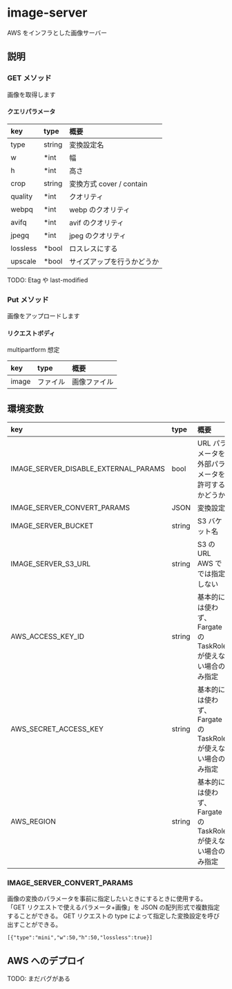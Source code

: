 # image-server

AWS をインフラとした画像サーバー

## 説明

### GET メソッド

画像を取得します

#### クエリパラメータ

| key      | type   | 概要                       |
| :------- | :----- | :------------------------- |
| type     | string | 変換設定名                 |
| w        | \*int  | 幅                         |
| h        | \*int  | 高さ                       |
| crop     | string | 変換方式 cover / contain   |
| quality  | \*int  | クオリティ                 |
| webpq    | \*int  | webp のクオリティ          |
| avifq    | \*int  | avif のクオリティ          |
| jpegq    | \*int  | jpeg のクオリティ          |
| lossless | \*bool | ロスレスにする             |
| upscale  | \*bool | サイズアップを行うかどうか |

TODO: Etag や last-modified

### Put メソッド

画像をアップロードします

#### リクエストボディ

multipartform 想定

| key   | type     | 概要         |
| :---- | :------- | :----------- |
| image | ファイル | 画像ファイル |

## 環境変数

| key                                  | type   | 概要                                                         |
| :----------------------------------- | :----- | :----------------------------------------------------------- |
| IMAGE_SERVER_DISABLE_EXTERNAL_PARAMS | bool   | URL パラメータを外部パラメータを許可するかどうか             |
| IMAGE_SERVER_CONVERT_PARAMS          | JSON   | 変換設定                                                     |
| IMAGE_SERVER_BUCKET                  | string | S3 バケット名                                                |
| IMAGE_SERVER_S3_URL                  | string | S3 の URL AWS ででは指定しない                               |
| AWS_ACCESS_KEY_ID                    | string | 基本的には使わず、Fargate の TaskRole が使えない場合のみ指定 |
| AWS_SECRET_ACCESS_KEY                | string | 基本的には使わず、Fargate の TaskRole が使えない場合のみ指定 |
| AWS_REGION                           | string | 基本的には使わず、Fargate の TaskRole が使えない場合のみ指定 |

### IMAGE_SERVER_CONVERT_PARAMS

画像の変換のパラメータを事前に指定したいときにするときに使用する。
「GET リクエストで使えるパラメータ+画像」を JSON の配列形式で複数指定することができる。
GET リクエストの type によって指定した変換設定を呼び出すことができる。

```
[{"type":"mini","w":50,"h":50,"lossless":true}]
```

## AWS へのデプロイ

TODO: まだバグがある
